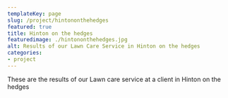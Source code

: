 ```yaml
---
templateKey: page
slug: /project/hintononthehedges
featured: true
title: Hinton on the hedges
featuredimage: ./hintononthehedges.jpg
alt: Results of our Lawn Care Service in Hinton on the hedges
categories:
- project
---
```

These are the results of our Lawn care service at a client in Hinton on the hedges


